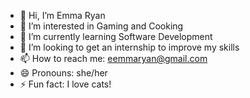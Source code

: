- 👋 Hi, I’m Emma Ryan
- 👀 I’m interested in Gaming and Cooking
- 🌱 I’m currently learning Software Development
- 💞️ I’m looking to get an internship to improve my skills
- 📫 How to reach me: eemmaryan@gmail.com
- 😄 Pronouns: she/her
- ⚡ Fun fact: I love cats!

<!---
amoeba90/amoeba90 is a ✨ special ✨ repository because its `README.md` (this file) appears on your GitHub profile.
You can click the Preview link to take a look at your changes.
--->

